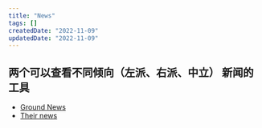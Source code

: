 ```yaml
---
title: "News"
tags: []
createdDate: "2022-11-09"
updatedDate: "2022-11-09"
---
```


## 两个可以查看不同倾向（左派、右派、中立） 新闻的工具
- [Ground News](https://ground.news/)
- [Their news](https://www.their.news/)
